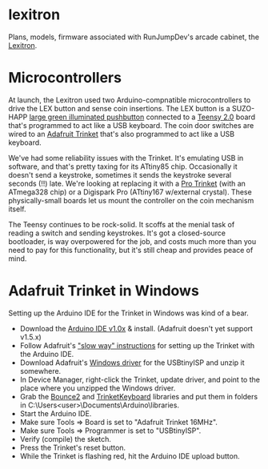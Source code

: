 lexitron
========

Plans, models, firmware associated with RunJumpDev's arcade cabinet, the [Lexitron](http://runjumpdev.org/lexitron).

Microcontrollers
================

At launch, the Lexitron used two Arduino-compnatible microcontrollers to drive
the LEX button and sense coin insertions. The LEX button is a SUZO-HAPP
[large green illuminated pushbutton](http://na.suzohapp.com/all_catalogs/pushbuttons/D54-0004-13)
connected to a [Teensy 2.0](http://pjrc.com/store/teensy_pins.html) board that's
programmed to act like a USB keyboard. The coin door switches are wired to an
[Adafruit Trinket](http://www.adafruit.com/products/1501) that's also programmed
to act like a USB keyboard.

We've had some reliability issues with the Trinket. It's emulating USB in
software, and that's pretty taxing for its ATtiny85 chip. Occasionally it
doesn't send a keystroke, sometimes it sends the keystroke several seconds (!!)
late. We're looking at replacing it with a [Pro Trinket](http://www.adafruit.com/products/2000)
(with an ATmega328 chip) or a Digispark Pro (ATtiny167 w/external crystal).
These physically-small boards let us mount the controller on the coin
mechanism itself.

The Teensy continues to be rock-solid. It scoffs at the menial task of reading
a switch and sending keystrokes. It's got a closed-source bootloader, is way
overpowered for the job, and costs much more than you need to pay for this
functionality, but it's still cheap and provides peace of mind.

Adafruit Trinket in Windows
===========================

Setting up the Arduino IDE for the Trinket in Windows was kind of
a bear.

- Download the [Arduino IDE v1.0x](http://arduino.cc/en/Main/Software)
  & install. (Adafruit doesn't yet support v1.5.x)
- Follow Adafruit's ["slow way" instructions](http://learn.adafruit.com/introducing-trinket/setting-up-with-arduino-ide#the-slow-way)
  for setting up the Trinket with the Arduino IDE.
- Download Adafruit's [Windows driver](http://learn.adafruit.com/usbtinyisp/download)
  for the USBtinyISP and unzip it somewhere.
- In Device Manager, right-click the Trinket, update driver, and
  point to the place where you unzipped the Windows driver.
- Grab the [Bounce2](https://github.com/thomasfredericks/Bounce-Arduino-Wiring)
  and [TrinketKeyboard](https://github.com/adafruit/Adafruit-Trinket-USB)
  libraries and put them in folders in 
  C:\Users\<user>\Documents\Arduino\libraries.
- Start the Arduino IDE.
- Make sure Tools => Board is set to "Adafruit Trinket 16MHz".
- Make sure Tools => Programmer is set to "USBtinyISP".
- Verify (compile) the sketch.
- Press the Trinket's reset button.
- While the Trinket is flashing red, hit the Arduino IDE upload button.
